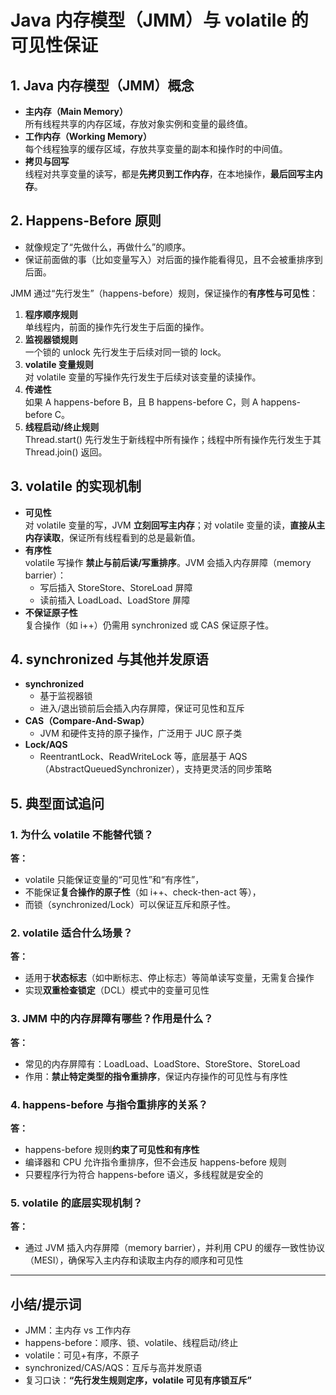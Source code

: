 # Java 内存模型（JMM）与 volatile 的可见性保证

## 1. Java 内存模型（JMM）概念

- **主内存（Main Memory）**  
  所有线程共享的内存区域，存放对象实例和变量的最终值。
- **工作内存（Working Memory）**  
  每个线程独享的缓存区域，存放共享变量的副本和操作时的中间值。
- **拷贝与回写**  
  线程对共享变量的读写，都是**先拷贝到工作内存**，在本地操作，**最后回写主内存**。

## 2. Happens-Before 原则

- 就像规定了“先做什么，再做什么”的顺序。
- 保证前面做的事（比如变量写入）对后面的操作能看得见，且不会被重排序到后面。

JMM 通过“先行发生”（happens-before）规则，保证操作的**有序性与可见性**：

1. **程序顺序规则**  
   单线程内，前面的操作先行发生于后面的操作。
2. **监视器锁规则**  
   一个锁的 unlock 先行发生于后续对同一锁的 lock。
3. **volatile 变量规则**  
   对 volatile 变量的写操作先行发生于后续对该变量的读操作。
4. **传递性**  
   如果 A happens-before B，且 B happens-before C，则 A happens-before C。
5. **线程启动/终止规则**  
   Thread.start() 先行发生于新线程中所有操作；线程中所有操作先行发生于其 Thread.join() 返回。

## 3. volatile 的实现机制

- **可见性**  
  对 volatile 变量的写，JVM **立刻回写主内存**；对 volatile 变量的读，**直接从主内存读取**，保证所有线程看到的总是最新值。
- **有序性**  
  volatile 写操作 **禁止与前后读/写重排序**。JVM 会插入内存屏障（memory barrier）：
    - 写后插入 StoreStore、StoreLoad 屏障
    - 读前插入 LoadLoad、LoadStore 屏障
- **不保证原子性**  
  复合操作（如 i++）仍需用 synchronized 或 CAS 保证原子性。

## 4. synchronized 与其他并发原语

- **synchronized**
  - 基于监视器锁
  - 进入/退出锁前后会插入内存屏障，保证可见性和互斥
- **CAS（Compare-And-Swap）**
  - JVM 和硬件支持的原子操作，广泛用于 JUC 原子类
- **Lock/AQS**
  - ReentrantLock、ReadWriteLock 等，底层基于 AQS（AbstractQueuedSynchronizer），支持更灵活的同步策略

## 5. 典型面试追问

### 1. 为什么 volatile 不能替代锁？
**答：**
- volatile 只能保证变量的“可见性”和“有序性”，
- 不能保证**复合操作的原子性**（如 i++、check-then-act 等），
- 而锁（synchronized/Lock）可以保证互斥和原子性。

### 2. volatile 适合什么场景？
**答：**
- 适用于**状态标志**（如中断标志、停止标志）等简单读写变量，无需复合操作
- 实现**双重检查锁定**（DCL）模式中的变量可见性

### 3. JMM 中的内存屏障有哪些？作用是什么？
**答：**
- 常见的内存屏障有：LoadLoad、LoadStore、StoreStore、StoreLoad
- 作用：**禁止特定类型的指令重排序**，保证内存操作的可见性与有序性

### 4. happens-before 与指令重排序的关系？
**答：**
- happens-before 规则**约束了可见性和有序性**
- 编译器和 CPU 允许指令重排序，但不会违反 happens-before 规则
- 只要程序行为符合 happens-before 语义，多线程就是安全的

### 5. volatile 的底层实现机制？
**答：**
- 通过 JVM 插入内存屏障（memory barrier），并利用 CPU 的缓存一致性协议（MESI），确保写入主内存和读取主内存的顺序和可见性

---

## 小结/提示词

- JMM：主内存 vs 工作内存
- happens-before：顺序、锁、volatile、线程启动/终止
- volatile：可见+有序，不原子
- synchronized/CAS/AQS：互斥与高并发原语
- 复习口诀：**“先行发生规则定序，volatile 可见有序锁互斥”**